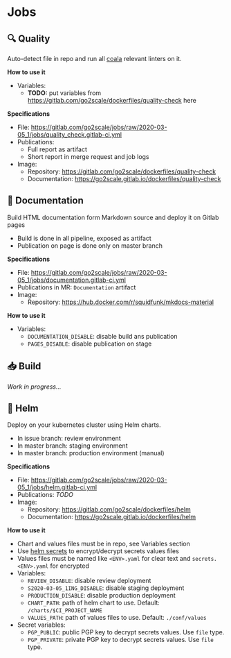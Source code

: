 # Jobs

## 🔍 Quality

Auto-detect file in repo and run all [coala](https://coala.io) relevant linters on it.

**How to use it**

* Variables:
  * **TODO:** put variables from https://gitlab.com/go2scale/dockerfiles/quality-check here

**Specifications**

* File: https://gitlab.com/go2scale/jobs/raw/2020-03-05_1/jobs/quality_check.gitlab-ci.yml
* Publications:
    * Full report as artifact
    * Short report in merge request and job logs
* Image:
    * Repository: https://gitlab.com/go2scale/dockerfiles/quality-check
    * Documentation: https://go2scale.gitlab.io/dockerfiles/quality-check

## 📗 Documentation

Build HTML documentation form Markdown source and deploy it on Gitlab pages

* Build is done in all pipeline, exposed as artifact
* Publication on page is done only on master branch

**Specifications**

* File: https://gitlab.com/go2scale/jobs/raw/2020-03-05_1/jobs/documentation.gitlab-ci.yml
* Publications in MR: `Documentation` artifact
* Image:
    * Repository: https://hub.docker.com/r/squidfunk/mkdocs-material

**How to use it**

* Variables:
    * `DOCUMENTATION_DISABLE`: disable build ans publication
    * `PAGES_DISABLE`: disable publication on stage

## 📥 Build

*Work in progress...*

## 🚀 Helm

Deploy on your kubernetes cluster using Helm charts.

* In issue branch: review environment
* In master branch: staging environment
* In master branch: production environment (manual)

**Specifications**

* File: https://gitlab.com/go2scale/jobs/raw/2020-03-05_1/jobs/helm.gitlab-ci.yml
* Publications: *TODO*
* Image:
    * Repository: https://gitlab.com/go2scale/dockerfiles/helm
    * Documentation: https://go2scale.gitlab.io/dockerfiles/helm

**How to use it**

* Chart and values files must be in repo, see Variables section
* Use [helm secrets](https://github.com/futuresimple/helm-secrets) to encrypt/decrypt secrets values files
* Values files must be named like `<ENV>.yaml` for clear text and `secrets.<ENV>.yaml` for encrypted
* Variables:
    * `REVIEW_DISABLE`: disable review deployment
    * `S2020-03-05_1ING_DISABLE`: disable staging deployment
    * `PRODUCTION_DISABLE`: disable production deployment
    * `CHART_PATH`: path of helm chart to use. Default: `/charts/$CI_PROJECT_NAME`
    * `VALUES_PATH`: path of values files to use. Default: `./conf/values`
* Secret variables:
    * `PGP_PUBLIC`: public PGP key to decrypt secrets values. Use `file` type.
    * `PGP_PRIVATE`: private PGP key to decrypt secrets values. Use `file` type.
